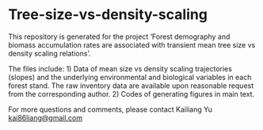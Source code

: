# Tree-size-vs-density-scaling

This repository is generated for the project ‘Forest demography and biomass accumulation rates are associated with transient mean tree size vs density scaling relations’.

The files include: 1) Data of mean size vs density scaling trajectories (slopes) and the underlying environmental and biological variables in each forest stand. The raw inventory data are available upon reasonable request from the corresponding author. 2) Codes of generating figures in main text.

For more questions and comments, please contact Kailiang Yu kai86liang@gmail.com
